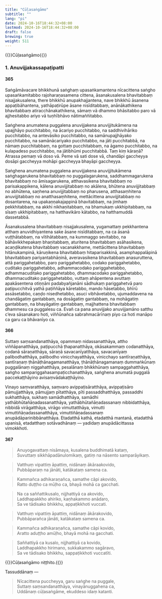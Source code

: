 ```yaml
---
title: "Cūḷasaṅgāmo"
subtitle: ""
lang: "pi"
date: 2024-10-16T18:44:32+08:00
lastmod: 2024-10-16T18:44:32+08:00
draft: false
brewing: true
weight: 511
---
```


{{<subtitle>}}Cūḷasaṅgāmo{{</subtitle>}}

### 1. Anuvijjakassapaṭipatti

#### 365

Saṅgāmāvacare bhikkhunā saṅghaṃ upasaṅkamantena nīcacittena saṅgho upasaṅkamitabbo rajoharaṇasamena cittena, āsanakusalena bhavitabbaṃ nisajjakusalena, there bhikkhū anupakhajjantena, nave bhikkhū āsanena appaṭibāhantena, yathāpaṭirūpe āsane nisīditabbaṃ, anānākathikena bhavitabbaṃ atiracchānakathikena, sāmaṃ vā dhammo bhāsitabbo paro vā ajjhesitabbo ariyo vā tuṇhībhāvo nātimaññitabbo.

Saṅghena anumatena puggalena anuvijjakena anuvijjitukāmena na upajjhāyo pucchitabbo, na ācariyo pucchitabbo, na saddhivihāriko pucchitabbo, na antevāsiko pucchitabbo, na samānupajjhāyako pucchitabbo, na samānācariyako pucchitabbo, na jāti pucchitabbā, na nāmaṃ pucchitabbaṃ, na gottaṃ pucchitabbaṃ, na āgamo pucchitabbo, na kulapadeso pucchitabbo, na jātibhūmi pucchitabbā. Taṃ kiṃ kāraṇā? Atrassa pemaṃ vā doso vā. Peme vā sati dose vā, chandāpi gaccheyya dosāpi gaccheyya mohāpi gaccheyya bhayāpi gaccheyya.

Saṅghena anumatena puggalena anuvijjakena anuvijjitukāmena saṅghagarukena bhavitabbaṃ no puggalagarukena, saddhammagarukena bhavitabbaṃ no āmisagarukena, atthavasikena bhavitabbaṃ no parisakappikena, kālena anuvijjitabbaṃ no akālena, bhūtena anuvijjitabbaṃ no abhūtena, saṇhena anuvijjitabbaṃ no pharusena, atthasaṃhitena anuvijjitabbaṃ no anatthasaṃhitena, mettācittena anuvijjitabbaṃ no dosantarena, na upakaṇṇakajappinā bhavitabbaṃ, na jimhaṃ pekkhitabbaṃ, na akkhi nikhaṇitabbaṃ, na bhamukaṃ ukkhipitabbaṃ, na sīsaṃ ukkhipitabbaṃ, na hatthavikāro kātabbo, na hatthamuddā dassetabbā.

Āsanakusalena bhavitabbaṃ nisajjakusalena, yugamattaṃ pekkhantena atthaṃ anuvidhiyantena sake āsane nisīditabbaṃ, na ca āsanā vuṭṭhātabbaṃ, na vītihātabbaṃ, na kummaggo sevitabbo, na bāhāvikkhepakaṃ bhaṇitabbaṃ, aturitena bhavitabbaṃ asāhasikena, acaṇḍikatena bhavitabbaṃ vacanakkhame, mettācittena bhavitabbaṃ hitānukampinā, kāruṇikena bhavitabbaṃ hitaparisakkinā, asamphappalāpinā bhavitabbaṃ pariyantabhāṇinā, averavasikena bhavitabbaṃ anasuruttena, attā pariggahetabbo, paro pariggahetabbo, codako pariggahetabbo, cuditako pariggahetabbo, adhammacodako pariggahetabbo, adhammacuditako pariggahetabbo, dhammacodako pariggahetabbo, dhammacuditako pariggahetabbo, vuttaṃ ahāpentena avuttaṃ apakāsentena otiṇṇāni padabyañjanāni sādhukaṃ pariggahetvā paro paṭipucchitvā yathā paṭiññāya kāretabbo, mando hāsetabbo, bhīrū assāsetabbo, caṇḍo nisedhetabbo, asuci vibhāvetabbo, ujumaddavena na chandāgatiṃ gantabbaṃ, na dosāgatiṃ gantabbaṃ, na mohāgatiṃ gantabbaṃ, na bhayāgatiṃ gantabbaṃ, majjhattena bhavitabbaṃ dhammesu ca puggalesu ca. Evañ ca pana anuvijjako anuvijjamāno satthu c’eva sāsanakaro hoti, viññūnañca sabrahmacārīnaṃ piyo ca hoti manāpo ca garu ca bhāvanīyo ca.

#### 366

Suttaṃ saṃsandanatthāya, opammaṃ nidassanatthāya, attho viññāpanatthāya, paṭipucchā ṭhapanatthāya, okāsakammaṃ codanatthāya, codanā sāraṇatthāya, sāraṇā savacanīyatthāya, savacanīyaṃ palibodhatthāya, palibodho vinicchayatthāya, vinicchayo santīraṇatthāya, santīraṇaṃ ṭhānāṭhānagamanatthāya, ṭhānāṭhānagamanaṃ dummaṅkūnaṃ puggalānaṃ niggahatthāya, pesalānaṃ bhikkhūnaṃ sampaggahatthāya, saṅgho sampariggahasampaṭicchanatthāya, saṅghena anumatā puggalā paccekaṭṭhāyino avisaṃvādakaṭṭhāyino.

Vinayo saṃvaratthāya, saṃvaro avippaṭisāratthāya, avippaṭisāro pāmujjatthāya, pāmujjaṃ pītatthāya, pīti passaddhatthāya, passaddhi sukhatthāya, sukhaṃ samādhatthāya, samādhi yathābhūtañāṇadassanatthāya, yathābhūtañāṇadassanaṃ nibbidatthāya, nibbidā virāgatthāya, virāgo vimuttatthāya, vimutti vimuttiñāṇadassanatthāya, vimuttiñāṇadassanaṃ anupādāparinibbānatthāya. Etadatthā kathā, etadatthā mantanā, etadatthā upanisā, etadatthaṃ sotāvadhānaṃ — yadidaṃ anupādācittassa vimokkhoti.

#### 367

> Anuyogavattaṃ nisāmaya, kusalena buddhimatā kataṃ,  
> Suvuttaṃ sikkhāpadānulomikaṃ, gatiṃ na nāsento samparāyikaṃ.

> Vatthuṃ vipattiṃ āpattiṃ, nidānaṃ ākāraakovido,  
> Pubbāparaṃ na jānāti, katākataṃ samena ca.

> Kammañca adhikaraṇañca, samathe câpi akovido,  
> Ratto duṭṭho ca mūḷho ca, bhayā mohā ca gacchati.

> Na ca saññattikusalo, nijjhattiyā ca akovido,  
> Laddhapakkho ahiriko, kaṇhakammo anādaro,  
> Sa ve tādisako bhikkhu, appaṭikkhoti vuccati.

> Vatthuṃ vipattiṃ āpattiṃ, nidānaṃ ākārakovido,  
> Pubbāparañca jānāti, katākataṃ samena ca.

> Kammañca adhikaraṇañca, samathe câpi kovido,  
> Aratto aduṭṭho amūḷho, bhayā mohā na gacchati.

> Saññattiyā ca kusalo, nijjhattiyā ca kovido,  
> Laddhapakkho hirimano, sukkakammo sagāravo,  
> Sa ve tādisako bhikkhu, sappaṭikkhoti vuccatīti.

{{<eop>}}Cūḷasaṅgāmo niṭṭhito.{{</eop>}}

Tassuddānaṃ —

> Nīcacittena puccheyya, garu saṅghe na puggale,  
> Suttaṃ saṃsandanatthāya, vinayānuggahena ca,  
> Uddānaṃ cūḷasaṅgāme, ekuddeso idaṃ katanti.